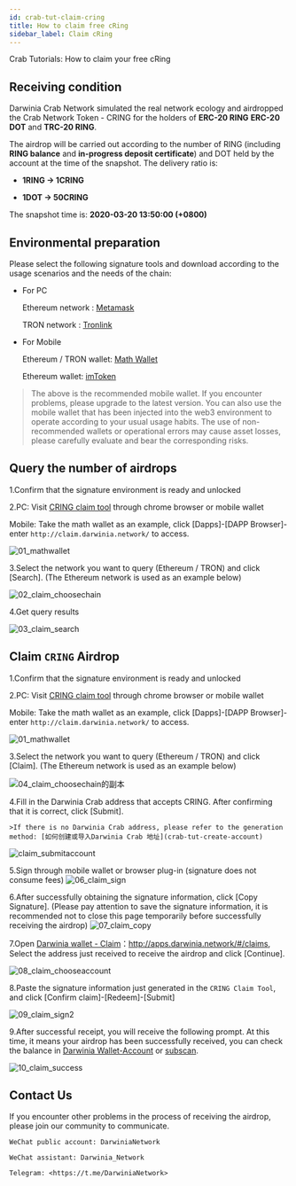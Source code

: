 ```yaml
---
id: crab-tut-claim-cring
title: How to claim free cRing
sidebar_label: Claim cRing
---
```


Crab Tutorials: How to claim your free cRing

## Receiving condition

Darwinia Crab Network simulated the real network ecology and airdropped the Crab Network Token - CRING for the holders of **ERC-20 RING** **ERC-20 DOT** and **TRC-20 RING**.

The airdrop will be carried out according to the number of RING (including **RING balance** and **in-progress deposit certificate**) and DOT held by the account at the time of the snapshot. The delivery ratio is:

- **1RING -> 1CRING**

- **1DOT -> 50CRING**

The snapshot time is: **2020-03-20 13:50:00 (+0800)**

## Environmental preparation

Please select the following signature tools and download according to the usage scenarios and the needs of the chain:

- For PC 

    Ethereum network : [Metamask](https://metamask.io/)

    TRON network : [Tronlink](https://www.tronlink.org/)

- For Mobile

    Ethereum / TRON wallet: [Math Wallet](http://www.mathwallet.org/)
    
    Ethereum wallet: [imToken](https://token.im/)

> The above is the recommended mobile wallet. If you encounter problems, please upgrade to the latest version. You can also use the mobile wallet that has been injected into the web3 environment to operate according to your usual usage habits. The use of non-recommended wallets or operational errors may cause asset losses, please carefully evaluate and bear the corresponding risks.

## Query the number of airdrops

1.Confirm that the signature environment is ready and unlocked

2.PC: Visit [CRING claim tool](http://claim.darwinia.network/) through chrome browser or mobile wallet

   Mobile: Take the math wallet as an example, click [Dapps]-[DAPP Browser]-enter `http://claim.darwinia.network/` to access.

![01_mathwallet](assets/01_en.png)

3.Select the network you want to query (Ethereum / TRON) and click [Search]. (The Ethereum network is used as an example below)

![02_claim_choosechain](assets/02_en.png)

4.Get query results

![03_claim_search](assets/03_en.png)

## Claim `CRING` Airdrop

1.Confirm that the signature environment is ready and unlocked

2.PC: Visit [CRING claim tool](http://claim.darwinia.network/) through chrome browser or mobile wallet

  Mobile: Take the math wallet as an example, click [Dapps]-[DAPP Browser]-enter `http://claim.darwinia.network/` to access.

![01_mathwallet](assets/01_en.png)

3.Select the network you want to query (Ethereum / TRON) and click [Claim]. (The Ethereum network is used as an example below)

![04_claim_choosechain的副本](assets/04_en的副本.png)

4.Fill in the Darwinia Crab address that accepts CRING. After confirming that it is correct, click [Submit].

    >️If there is no Darwinia Crab address, please refer to the generation method: [如何创建或导入Darwinia Crab 地址](crab-tut-create-account)

![claim_submitaccount](assets/05_en.png)

5.Sign through mobile wallet or browser plug-in (signature does not consume fees)
![06_claim_sign](assets/06_en.png)

6.After successfully obtaining the signature information, click [Copy Signature]. (Please pay attention to save the signature information, it is recommended not to close this page temporarily before successfully receiving the airdrop)
![07_claim_copy](assets/07_en.png)

7.Open [Darwinia wallet - Claim](http://apps.darwinia.network/#/claims)：<http://apps.darwinia.network/#/claims>, Select the address just received to receive the airdrop and click [Continue].

![08_claim_chooseaccount](assets/08_en.png)

8.Paste the signature information just generated in the `CRING Claim Tool`, and click [Confirm claim]-[Redeem]-[Submit]

![09_claim_sign2](assets/09_en.png)

9.After successful receipt, you will receive the following prompt. At this time, it means your airdrop has been successfully received, you can check the balance in [Darwinia Wallet-Account](http://apps.darwinia.network/#/accounts) or [subscan](https://crab.subscan.io/).

![10_claim_success](assets/10_en.png)

## Contact Us

If you encounter other problems in the process of receiving the airdrop, please join our community to communicate.

    WeChat public account: DarwiniaNetwork

    WeChat assistant: Darwinia_Network

    Telegram: <https://t.me/DarwiniaNetwork>